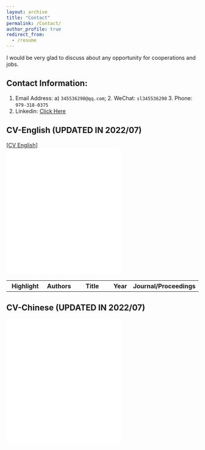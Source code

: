 ```yaml
---
layout: archive
title: "Contact"
permalink: /Contact/
author_profile: true
redirect_from:
  - /resume
---
```

I would be very glad to discuss about any opportunity for cooperations and jobs.
## Contact Information:
1. Email Address:  a) `345536290@qq.com`; 2. WeChat: `sl345536290` 3. Phone: `979-318-0375 `
4. Linkedin: <a href="https://www.linkedin.com/in/li-song-a388821a0/ ">Click Here</a>

## CV-English (UPDATED IN 2022/07)

<table style="width:100%">
    <thead>
		<tr>
			<th width="25%">Highlight</th>
			<th width="13%">Authors</th>
			<th width="40%">Title</th>
			<th width="2%">Year</th>
			<th width="20%">Journal/Proceedings</th>
		</tr>
    </thead>
	<tbody>
<tr id="cui2020traffic" class="entry">
[<a href="javascript:toggleInfo('CV-English','cv')">CV English</a>]
 </tr>
 <tr id="CV-English" class="cv noshow">
         <div align="justify"> <embed src="../files/Li-SONG-CV- uncc202205.pdf" type="application/pdf" height="330px"/></div>
        </tr>
	</tbody>
</table>


## CV-Chinese (UPDATED IN 2022/07)
<embed src="../files/lisong-CN-2022-10.pdf" type="application/pdf" height="330px"/>
